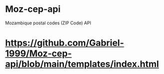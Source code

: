 # Moz-cep-api
Mozambique postal codes (ZIP Code) API
# https://github.com/Gabriel-1999/Moz-cep-api/blob/main/templates/index.html
